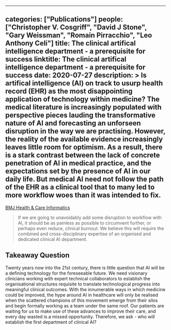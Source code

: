 
---
categories: ["Publications"]
people: ["Christopher V. Cosgriff", "David J Stone", "Gary Weissman", "Romain Pirracchio", "Leo Anthony Celi"]
title: The clinical artifical intelligence department - a prerequisite for success
linktitle: The clinical artifical intelligence department - a prerequisite for success
date: 2020-07-27
description: >
 Is artifical intelligence (AI) on track to usurp health record (EHR) as the most disappointing application of technology within medicine? The medical literature is increasingly populated with perspective pieces lauding the transformative nature of AI and forecasting an unforseen disruption in the way we are practising. However, the reality of the available evidence increasingly leaves little room for optimism. As a result, there is a stark contrast between the lack of concrete penetration of AI in medical practice, and the expectations set by the presence of AI in our daily life. But medical AI need not follow the path of the EHR as a clinical tool that to many led to more workflow woes than it was intended to fix.
---

<a href="https://informatics.bmj.com/content/27/1/e100183" target="_blank">BMJ Health & Care Informatics</a>

>If we are going to unavoidably add some disruption to workflow with AI, it should be as painless as possible to circumvent further, or perhaps even reduce, clinical burnout. We believe this will require the combined and cross-disciplinary expertise of an organised and dedicated clinical AI department.

## Takeaway Question

Twenty years now into the 21st century, there is little question that AI will be a defining technology for the foreseeable future. We need visionary clinicians working with expert technical collaborators to establish the organisational structures requisite to translate technological progress into meaningful clinical outcomes. With the innumerable ways in which medicine could be improved, the hype around AI in healthcare will only be realised when the scattered champions of this movement emerge from their silos and begin formally working as a team under the same roof. Our patients are waiting for us to make use of these advances to improve their care, and every day wasted is a missed opportunity. Therefore, we ask - who will establish the first department of clinical AI?